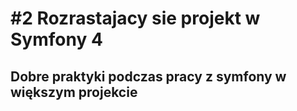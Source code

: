 # #2 Rozrastajacy sie projekt w Symfony 4
## Dobre praktyki podczas pracy z symfony w większym projekcie
